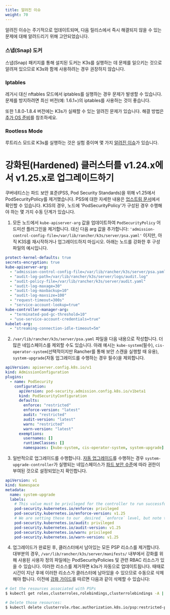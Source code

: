 ```yaml
---
title: 알려진 이슈
weight: 70
---
```


알려진 이슈는 주기적으로 업데이트되며, 다음 릴리스에서 즉시 해결되지 않을 수 있는 문제에 대해 알려드리기 위해 고안되었습니다.

### 스냅(Snap) 도커

스냅(Snap) 패키지를 통해 설치된 도커는 K3s를 실행하는 데 문제를 일으키는 것으로 알려져 있으므로 K3s와 함께 사용하려는 경우 권장하지 않습니다.

### Iptables

레거시 대신 nftables 모드에서 iptables를 실행하는 경우 문제가 발생할 수 있습니다. 문제를 방지하려면 최신 버전(예: 1.6.1+)의 iptables를 사용하는 것이 좋습니다.

또한 1.8.0-1.8.4 버전에는 K3s가 실패할 수 있는 알려진 문제가 있습니다. 해결 방법은 [추가 OS 준비](./advanced.md#old-iptables-versions)를 참조하세요.

### Rootless Mode

루트리스 모드로 K3s를 실행하는 것은 실험 중이며 몇 가지 [알려진 이슈](./advanced.md#known-issues-with-rootless-mode)가 있습니다.

# 강화된(Hardened) 클러스터를 v1.24.x에서 v1.25.x로 업그레이드하기

쿠버네티스는 파드 보안 표준(PSS, Pod Security Standards)을 위해 v1.25에서 PodSecurityPolicy를 제거했습니다. PSS에 대한 자세한 내용은 [업스트림 문서](https://kubernetes.io/ko/docs/concepts/security/pod-security-standards/)에서 확인할 수 있습니다. K3S의 경우, 노드에 'PodSecurityPolicy'가 구성된 경우 수행해야 하는 몇 가지 수동 단계가 있습니다.

1. 모든 노드에서 `kube-apiserver-arg` 값을 업데이트하여 `PodSecurityPolicy` 어드미션 플러그인을 제거합니다. 대신 다음 arg 값을 추가합니다: `'admission-control-config-file=/var/lib/rancher/k3s/server/psa.yaml'` 이지만, 아직 K3S를 재시작하거나 업그레이드하지 마십시오. 아래는 노드를 강화한 후 구성 파일의 예시입니다.

```yaml
protect-kernel-defaults: true
secrets-encryption: true
kube-apiserver-arg:
  - "admission-control-config-file=/var/lib/rancher/k3s/server/psa.yaml"
  - "audit-log-path=/var/lib/rancher/k3s/server/logs/audit.log"
  - "audit-policy-file=/var/lib/rancher/k3s/server/audit.yaml"
  - "audit-log-maxage=30"
  - "audit-log-maxbackup=10"
  - "audit-log-maxsize=100"
  - "request-timeout=300s"
  - "service-account-lookup=true"
kube-controller-manager-arg:
  - "terminated-pod-gc-threshold=10"
  - "use-service-account-credentials=true"
kubelet-arg:
  - "streaming-connection-idle-timeout=5m"
```

2. `/var/lib/rancher/k3s/server/psa.yaml` 파일을 다음 내용으로 작성합니다. 더 많은 네임스페이스를 제외할 수도 있습니다. 아래 예시는 `kube-system`(필수), `cis-operator-system`(선택적이지만 Rancher를 통해 보안 스캔을 실행할 때 유용), `system-upgrade`(자동 업그레이드를 수행하는 경우 필수)을 제외합니다.

```yaml
apiVersion: apiserver.config.k8s.io/v1
kind: AdmissionConfiguration
plugins:
  - name: PodSecurity
    configuration:
      apiVersion: pod-security.admission.config.k8s.io/v1beta1
      kind: PodSecurityConfiguration
      defaults:
        enforce: "restricted"
        enforce-version: "latest"
        audit: "restricted"
        audit-version: "latest"
        warn: "restricted"
        warn-version: "latest"
      exemptions:
        usernames: []
        runtimeClasses: []
        namespaces: [kube-system, cis-operator-system, system-upgrade]
```

3. 일반적으로 업그레이드를 수행합니다. [자동 업그레이드](./upgrades/automated.md)를 수행하는 경우 `system-upgrade-controller`가 실행되는 네임스페이스가 [파드 보안 수준](https://kubernetes.io/docs/concepts/security/pod-security-admission/#pod-security-levels)에 따라 권한이 부여된 것으로 설정되었는지 확인합니다.

```yaml
apiVersion: v1
kind: Namespace
metadata:
  name: system-upgrade
  labels:
    # This value must be privileged for the controller to run successfully.
    pod-security.kubernetes.io/enforce: privileged
    pod-security.kubernetes.io/enforce-version: v1.25
    # We are setting these to our _desired_ `enforce` level, but note that these below values can be any of the available options.
    pod-security.kubernetes.io/audit: privileged
    pod-security.kubernetes.io/audit-version: v1.25
    pod-security.kubernetes.io/warn: privileged
    pod-security.kubernetes.io/warn-version: v1.25
```

4. 업그레이드가 완료된 후, 클러스터에서 남아있는 모든 PSP 리소스를 제거합니다. 대부분의 경우, `/var/lib/rancher/k3s/server/manifests/` 내부에서 강화를 위해 사용된 사용자 정의 파일에는 PodSecurityPolicies 및 관련 RBAC 리소스가 있을 수 있습니다. 이러한 리소스를 제거하면 k3s가 자동으로 업데이트됩니다. 때때로 시간이 지난 후에 이러한 리소스가 클러스터에 남아있을 수 있으므로 수동으로 삭제해야 합니다. 이전에 [강화 가이드](./security/hardening-guide.md)를 따르면 다음과 같이 삭제할 수 있습니다:

```sh
# Get the resources associated with PSPs
$ kubectl get roles,clusterroles,rolebindings,clusterrolebindings -A | grep -i psp

# Delete those resources:
$ kubectl delete clusterrole.rbac.authorization.k8s.io/psp:restricted-psp clusterrole.rbac.authorization.k8s.io/psp:svclb-psp clusterrole.rbac.authorization.k8s.io/psp:system-unrestricted-psp clusterrolebinding.rbac.authorization.k8s.io/default:restricted-psp clusterrolebinding.rbac.authorization.k8s.io/system-unrestricted-node-psp-rolebinding && kubectl delete -n kube-system rolebinding.rbac.authorization.k8s.io/svclb-psp-rolebinding rolebinding.rbac.authorization.k8s.io/system-unrestricted-svc-acct-psp-rolebinding
```
